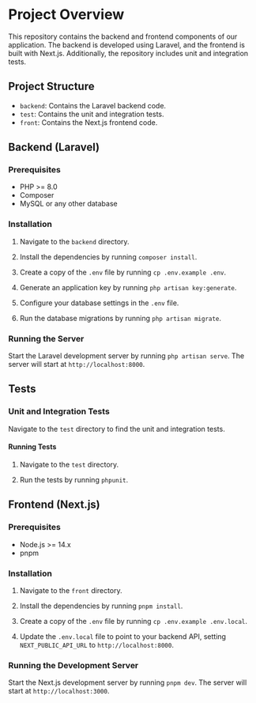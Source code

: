 # Project Overview

This repository contains the backend and frontend components of our application. The backend is developed using Laravel, and the frontend is built with Next.js. Additionally, the repository includes unit and integration tests.

## Project Structure

- `backend`: Contains the Laravel backend code.
- `test`: Contains the unit and integration tests.
- `front`: Contains the Next.js frontend code.

## Backend (Laravel)

### Prerequisites

- PHP >= 8.0
- Composer
- MySQL or any other database

### Installation

1. Navigate to the `backend` directory.

2. Install the dependencies by running `composer install`.

3. Create a copy of the `.env` file by running `cp .env.example .env`.

4. Generate an application key by running `php artisan key:generate`.

5. Configure your database settings in the `.env` file.

6. Run the database migrations by running `php artisan migrate`.

### Running the Server

Start the Laravel development server by running `php artisan serve`. The server will start at `http://localhost:8000`.

## Tests

### Unit and Integration Tests

Navigate to the `test` directory to find the unit and integration tests.

#### Running Tests

1. Navigate to the `test` directory.

2. Run the tests by running `phpunit`.

## Frontend (Next.js)

### Prerequisites

- Node.js >= 14.x
- pnpm

### Installation

1. Navigate to the `front` directory.

2. Install the dependencies by running `pnpm install`.

3. Create a copy of the `.env` file by running `cp .env.example .env.local`.

4. Update the `.env.local` file to point to your backend API, setting `NEXT_PUBLIC_API_URL` to `http://localhost:8000`.

### Running the Development Server

Start the Next.js development server by running `pnpm dev`. The server will start at `http://localhost:3000`.
